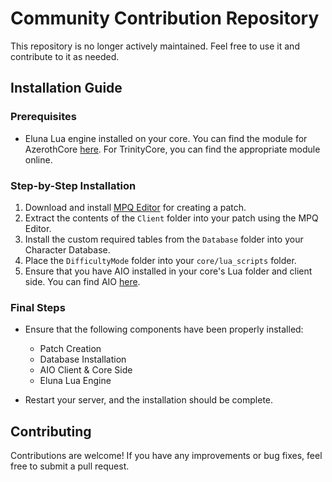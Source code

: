 # Community Contribution Repository

This repository is no longer actively maintained. Feel free to use it and contribute to it as needed.

## Installation Guide

### Prerequisites
- Eluna Lua engine installed on your core. You can find the module for AzerothCore [here](https://github.com/azerothcore/mod-eluna). For TrinityCore, you can find the appropriate module online.

### Step-by-Step Installation
1. Download and install [MPQ Editor](https://www.zezula.net/en/mpq/download.html) for creating a patch.
2. Extract the contents of the `Client` folder into your patch using the MPQ Editor.
3. Install the custom required tables from the `Database` folder into your Character Database.
4. Place the `DifficultyMode` folder into your `core/lua_scripts` folder.
5. Ensure that you have AIO installed in your core's Lua folder and client side. You can find AIO [here](https://github.com/Rochet2/AIO).

### Final Steps
- Ensure that the following components have been properly installed:
  - Patch Creation
  - Database Installation
  - AIO Client & Core Side
  - Eluna Lua Engine

- Restart your server, and the installation should be complete.

## Contributing
Contributions are welcome! If you have any improvements or bug fixes, feel free to submit a pull request.
